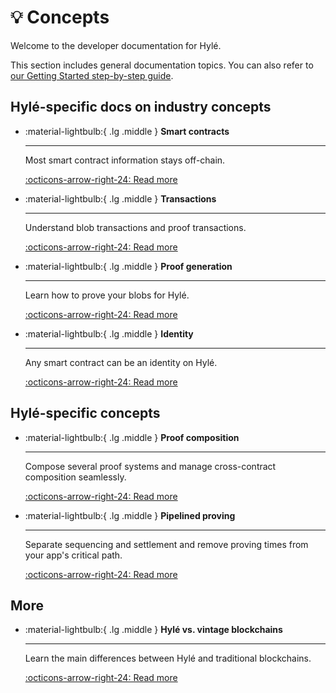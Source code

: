 # :bulb: Concepts

Welcome to the developer documentation for Hylé.

This section includes general documentation topics. You can also refer to [our Getting Started step-by-step guide](../quickstart/index.md).

## Hylé-specific docs on industry concepts

<div class="grid cards" markdown>

-   :material-lightbulb:{ .lg .middle } __Smart contracts__

    ---

    Most smart contract information stays off-chain.

    [:octicons-arrow-right-24: Read more](./smart-contracts.md)

-   :material-lightbulb:{ .lg .middle } __Transactions__

    ---

    Understand blob transactions and proof transactions.

    [:octicons-arrow-right-24: Read more](./transaction.md)

-   :material-lightbulb:{ .lg .middle } __Proof generation__

    ---

    Learn how to prove your blobs for Hylé.

    [:octicons-arrow-right-24: Read more](./proof-generation.md)

-   :material-lightbulb:{ .lg .middle } __Identity__

    ---

    Any smart contract can be an identity on Hylé.

    [:octicons-arrow-right-24: Read more](./identity.md)

</div>

## Hylé-specific concepts

<div class="grid cards" markdown>

-   :material-lightbulb:{ .lg .middle } __Proof composition__

    ---

    Compose several proof systems and manage cross-contract composition seamlessly.

    [:octicons-arrow-right-24: Read more](./proof-composability.md)

-   :material-lightbulb:{ .lg .middle } __Pipelined proving__

    ---

    Separate sequencing and settlement and remove proving times from your app's critical path.

    [:octicons-arrow-right-24: Read more](./pipelined-proving.md)

</div>

## More

<div class="grid cards" markdown>

-   :material-lightbulb:{ .lg .middle } __Hylé vs. vintage blockchains__

    ---

    Learn the main differences between Hylé and traditional blockchains.

    [:octicons-arrow-right-24: Read more](./proof-composability.md)

</div>